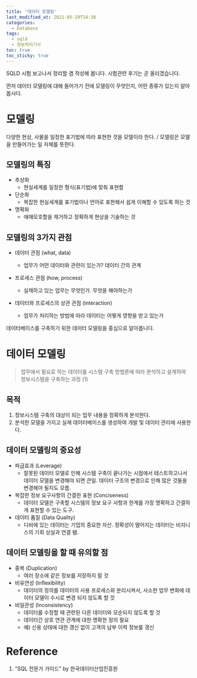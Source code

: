 ```yaml
---
title: '데이터 모델링'
last_modified_at: 2021-05-29T14:30
categories:
  - Database
tags:
  - sqld
  - 정보처리기사
toc: true
toc_sticky: true
---
```

SQLD 시험 보고나서 정리할 겸 작성해 봅니다. 시험관련 후기는 곧 올리겠습니다. 


먼저 데이터 모델링에 대해 들어가기 전에 모델링이 무엇인지, 어떤 종류가 있는지 알아봅시다. 

# 모델링
다양한 현상, 사물을 일정한 표기법에 따라 표현한 것을 모델이라 한다. /
모델링은 모델을 만들어가는 일 자체를 뜻한다.

## 모델링의 특징 
- 추상화
  - 현실세계를 일정한 형식(표기법)에 맞춰 표현함
- 단순화
  - 복잡한 현실세계를 표기법이나 언어로 표현해서 쉽게 이해할 수 있도록 하는 것
- 명확화
  - 애매모호함을 제거하고 정확하게 현상을 기술하는 것 



## 모델링의 3가지 관점 
- 데이터 관점 (what, data)
  - 업무가 어떤 데이터와 관련이 있는가? 데이터 간의 관계

- 프로세스 관점 (how, process)
  - 실제하고 있는 업무는 무엇인가. 무엇을 해야하는가 

- 데이터와 프로세스의 상관 관점 (interaction)
  - 업무가 처리하는 방법에 따라 데이터는 어떻게 영향을 받고 있는가 



데이터베이스를 구축하기 위한 데이터 모델링을 중심으로 알아봅니다.


# 데이터 모델링
> 업무에서 필요로 하는 데이터를 시스템 구축 방법론에 따라 분석하고 설계하여 정보시스템을 구축하는 과정 (1)

## 목적 
1. 정보시스템 구축의 대상이 되는 업무 내용을 정확하게 분석한다.
2. 분석한 모델을 가지고 실제 데이터베이스를 생성하여 개발 및 데이터 관리에 사용한다. 

## 데이터 모델링의 중요성
- 파급효과 (Leverage)
  - 잘못된 데이터 모델로 인해 시스템 구축이 끝나가는 시점에서 테스트하고나서 데이터 모델을 변경해야 되면 큰일. 데이터 구조의 변경으로 인해 많은 것들을 변경해야 될지도 모름. 
- 복잡한 정보 요구사항의 간결한 표현 (Conciseness)
  - 데이터 모델은 구축할 시스템의 정보 요구 사항과 한계를 가장 명확하고 간결하게 표현할 수 있는 도구. 
- 데이터 품질 (Data Quality)
  - 디비에 있는 데이터는 기업의 중요한 자산. 정확성이 떨어지는 데이터는 비지니스의 기회 상실과 연결 됌. 

## 데이터 모델링을 할 때 유의할 점 
- 중복 (Duplication)
  - 여러 장소에 같은 정보를 저장하지 말 것 
- 비유연성 (Inflexibility)
  - 데이터의 정의를 데이터의 사용 프로세스와 분리시켜서, 사소한 업무 변화에 데이터 모델이 수시로 변경 되지 않도록 할 것 
- 비일관성 (Inconsistency)
  - 데이터를 수정할 때 관련된 다른 데이터와 모순되지 않도록 할 것
  - 데이터간 상호 연관 관계에 대한 명확한 정의 필요 
  - 예) 신용 상태에 대한 갱신 없이 고객의 납부 이력 정보를 갱신 

# Reference 
1. "SQL 전문가 가이드" by 한국데이터산업진흥원